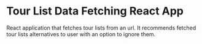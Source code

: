 # Tour List Data Fetching React App

React application that fetches tour lists from an url. It recommends fetched tour lists alternatives to user with an option to ignore them. 


